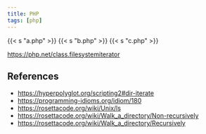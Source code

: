 ```yaml
---
title: PHP
tags: [php]
---
```


{{< s "a.php" >}}
{{< s "b.php" >}}
{{< s "c.php" >}}

<https://php.net/class.filesystemiterator>

## References

- <https://hyperpolyglot.org/scripting2#dir-iterate>
- <https://programming-idioms.org/idiom/180>
- <https://rosettacode.org/wiki/Unix/ls>
- <https://rosettacode.org/wiki/Walk_a_directory/Non-recursively>
- <https://rosettacode.org/wiki/Walk_a_directory/Recursively>
